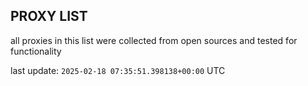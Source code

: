## PROXY LIST

all proxies in this list were collected from open sources and tested for functionality

last update: `2025-02-18 07:35:51.398138+00:00` UTC